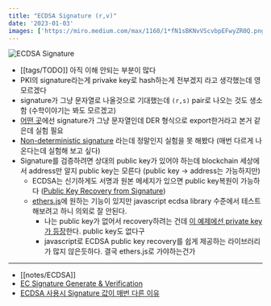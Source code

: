 ```yaml
---
title: "ECDSA Signature (r,v)"
date: '2023-01-03'
images: ['https://miro.medium.com/max/1160/1*fN1sBKNvVScvbpEFwyZR0Q.png']
---
```

![ECDSA Signature](https://miro.medium.com/max/1160/1*fN1sBKNvVScvbpEFwyZR0Q.png)

- [[tags/TODO]] 아직 이해 안되는 부분이 많다
- PKI의 signature라는게 privake key로 hash하는게 전부겠지 라고 생각했는데 영 모르겠다
- signature가 그냥 문자열로 나올것으로 기대했는데 `(r,s)` pair로 나오는 것도 생소함 (수학이야기는 봐도 모르겠고)
- [어떤 곳](https://8gwifi.org/ecsignverify.jsp)에선 signature가 그냥 문자열인데 DER 형식으로 export한거라고 본거 같은데 실험 필요
- [Non-deterministic signature](https://blog.naver.com/PostView.naver?blogId=aepkoreanet&logNo=222621861479) 라는데 정말인지 실험을 못 해봤다 (매번 다르게 나온다는데 실험해 보고 싶다)
- Signature를 검증하려면 상대의 public key가 있어야 하는데 blockchain 세상에서 address만 알지 public key는 모른다 (public key -> address는 가능하지만)
	- ECDSA는 신기하게도 서명과 원본 메세지가 있으면 public key복원이 가능하다 ([Public Key Recovery from Signature](https://cryptobook.nakov.com/digital-signatures/ecdsa-sign-verify-messages#ecdsa-public-key-recovery-from-signature))
	- [ethers.js](https://docs.ethers.org/v5/api/utils/signing-key/#utils-recoverPublicKey)에 원하는 기능이 있지만 javascript ecdsa library 수준에서 테스트 해보려고 하니 의외로 잘 안된다.
		- 나는 public key가 없어서 recovery하려는 건데 [이 예제에선 private key가 등장](https://gist.github.com/nakov/1dcbe26988e18f7a4d013b65d8803ffc#file-secp256k1-example-js-L25)한다. public key도 없다구
		- javascript로 ECDSA public key recovery를 쉽게 제공하는 라이브러리가 많지 않은듯하다. 결국 ethers.js로 가야하는건가

---
- [[notes/ECDSA]]
- [EC Signature Generate & Verification](https://8gwifi.org/ecsignverify.jsp)
- [ECDSA 사용시 Signature 값이 매번 다른 이유](https://blog.naver.com/PostView.naver?blogId=aepkoreanet&logNo=222621861479)